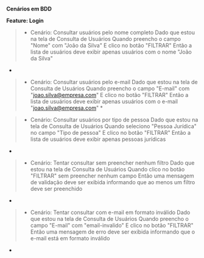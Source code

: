 
 **Cenários em BDD**
 
 **Feature: Login**

 > * Cenário: Consultar usuários pelo nome completo
    Dado que estou na tela de Consulta de Usuários
    Quando preencho o campo "Nome" com "João da Silva"
    E clico no botão "FILTRAR"
    Então a lista de usuários deve exibir apenas usuários com o nome "João da Silva"
  *

  >* Cenário: Consultar usuários pelo e-mail
     Dado que estou na tela de Consulta de Usuários
     Quando preencho o campo "E-mail" com "joao.silva@empresa.com"
     E clico no botão "FILTRAR"
     Então a lista de usuários deve exibir apenas usuários com o e-mail "joao.silva@empresa.com"
    *

  >* Cenário: Consultar usuários por tipo de pessoa
     Dado que estou na tela de Consulta de Usuários
     Quando seleciono "Pessoa Jurídica" no campo "Tipo de pessoa"
     E clico no botão "FILTRAR"
     Então a lista de usuários deve exibir apenas pessoas jurídicas
*

  >* Cenário: Tentar consultar sem preencher nenhum filtro
      Dado que estou na tela de Consulta de Usuários
      Quando clico no botão "FILTRAR" sem preencher nenhum campo
      Então uma mensagem de validação deve ser exibida informando que ao menos um filtro deve ser preenchido
   *

  >* Cenário: Tentar consultar com e-mail em formato inválido
    Dado que estou na tela de Consulta de Usuários
    Quando preencho o campo "E-mail" com "email-invalido"
    E clico no botão "FILTRAR"
    Então uma mensagem de erro deve ser exibida informando que o e-mail está em formato inválido
 *
